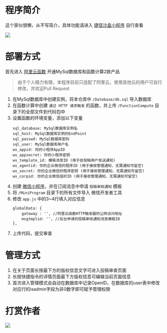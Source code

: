# 程序简介

这个家伙很懒，从不写简介，具体功能请进入  [捷径沙盒小程序](weixin://dl/business/?t=HmDrzjgz5Uj) 自行查看

![](https://kim.xcjkwl.com/images/jjsh.jpg)

# 部署方式

首先进入 [阿里云函数](https://www.aliyun.com/) 开通MySql数据库和函数计算2款产品
> 由于个人精力有限，本程序目前只适配了阿里云，使用其他云的用户可自行修改，并欢迎Pull Request

1. 在MySql数据库中创建实例，将本仓库中 ` /Datebase/db.sql ` 导入数据库
2. 在函数计算中创建 `通过 HTTP 请求触发` 的函数，并上传 ` /FunctionCompute ` 目录下的全部文件到代码包中
3. 设置函数的环境变量，添加以下变量
    ```
    sql_database: MySql数据库实例名
    sql_host: MySql数据库实例的EndPoint
    sql_passwd: MySql数据库密码
    sql_user: MySql数据库用户名    
    wx_appid: 你的小程序AppID
    wx_appsecret: 你的小程序密钥    
    wx_template_id: 模板消息ID (用于给投稿用户发送通知)
    wx_agentid: 你的企业微信的程序ID (用于接收管理通知，无需通知可留空)
    wx_secret: 你的企业微信的程序密钥 (用于接收管理通知，无需通知可留空)
    wx_corpid: 你的企业微信组织ID (用于接收管理通知，无需通知可留空)
    ```
4. 创建 [微信小程序](https://mp.weixin.qq.com/)，并在订阅消息中申请 `投稿审核通知` 模板
5. 将 `/MiniProgram` 目录下的所有文件导入 微信开发者工具
6. 修改 `app.js` 中的3~4行填入对应信息
    ```
    globalData: {
        gateway : '', //阿里云函数HTTP触发器的公网访问地址
        msgtmplid: '', //后台申请的投稿审核通知消息模板ID
    },
    ```
7. 上传代码，提交审查

# 管理方式

1. 在关于页面长按最下方的版权信息文字可进入投稿审查页面
2. 长按快捷指令的详情页面最下方版权信息可编辑当前页面信息
3. 首次进入管理模式会自动在数据库中记录OpenID，在数据库的user表中修改对应行的isadmin字段为非0数字即可赋予管理权限

# 打赏作者

![](https://kim.xcjkwl.com/images/wechat.png)
